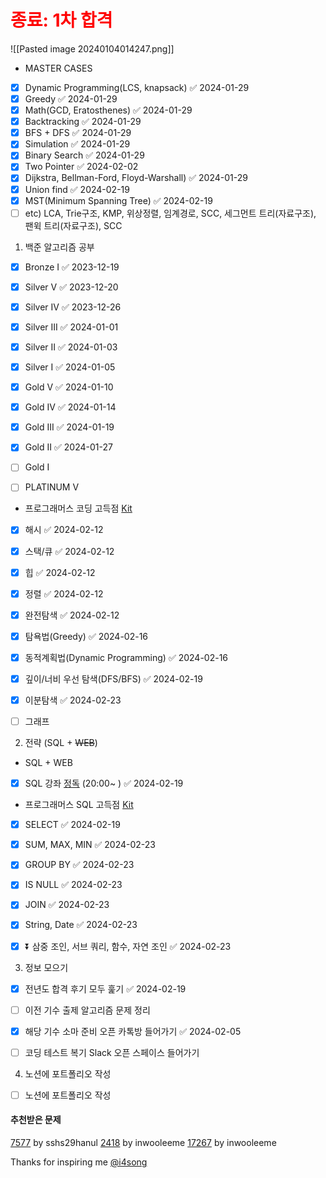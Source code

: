 
# <span style="color:red"><strong>종료: 1차 합격</strong></span>


![[Pasted image 20240104014247.png]]


- MASTER CASES
- [x] Dynamic Programming(LCS, knapsack) ✅ 2024-01-29
- [x] Greedy ✅ 2024-01-29
- [x] Math(GCD, Eratosthenes) ✅ 2024-01-29
- [x] Backtracking ✅ 2024-01-29
- [x] BFS + DFS ✅ 2024-01-29
- [x] Simulation ✅ 2024-01-29
- [x] Binary Search ✅ 2024-01-29
- [x] Two Pointer ✅ 2024-02-02
- [x] Dijkstra, Bellman-Ford, Floyd-Warshall) ✅ 2024-01-29
- [x] Union find ✅ 2024-02-19
- [x] MST(Minimum Spanning Tree) ✅ 2024-02-19
- [ ] etc) LCA, Trie구조, KMP, 위상정렬, 임계경로, SCC, 세그먼트 트리(자료구조), 팬윅 트리(자료구조), SCC

1. 백준 알고리즘 공부
- [x] Bronze I ✅ 2023-12-19
- [x] Silver V ✅ 2023-12-20
- [x] Silver IV ✅ 2023-12-26
- [x] Silver III ✅ 2024-01-01
- [x] Silver II ✅ 2024-01-03
- [x] Silver I ✅ 2024-01-05
- [x] Gold V ✅ 2024-01-10
- [x] Gold IV ✅ 2024-01-14
- [x] Gold III ✅ 2024-01-19
- [x] Gold II ✅ 2024-01-27
- [ ] Gold I
- [ ] PLATINUM V


- 프로그래머스 코딩 고득점 [Kit](https://school.programmers.co.kr/learn/challenges?tab=algorithm_practice_kit)
- [x] 해시 ✅ 2024-02-12
- [x] 스택/큐 ✅ 2024-02-12
- [x] 힙 ✅ 2024-02-12
- [x] 정렬 ✅ 2024-02-12
- [x] 완전탐색 ✅ 2024-02-12
- [x] 탐욕법(Greedy) ✅ 2024-02-16
- [x] 동적계획법(Dynamic Programming) ✅ 2024-02-16
- [x] 깊이/너비 우선 탐색(DFS/BFS) ✅ 2024-02-19
- [x] 이분탐색 ✅ 2024-02-23
- [ ] 그래프


2. 전략 (SQL + ~~WEB~~)
- SQL + WEB
- [x] SQL 강좌 [정독](https://www.youtube.com/watch?v=vgIc4ctNFbc) (20:00~ ) ✅ 2024-02-19

- 프로그래머스 SQL 고득점 [Kit](https://school.programmers.co.kr/learn/challenges?tab=sql_practice_kit)
- [x] SELECT ✅ 2024-02-19
- [x] SUM, MAX, MIN ✅ 2024-02-23
- [x] GROUP BY ✅ 2024-02-23
- [x] IS NULL ✅ 2024-02-23
- [x] JOIN ✅ 2024-02-23
- [x] String, Date ✅ 2024-02-23
- [x] ⏬ 삼중 조인, 서브 쿼리, 함수, 자연 조인 ✅ 2024-02-23


3. 정보 모으기
- [x] 전년도 합격 후기 모두 훑기 ✅ 2024-02-19
- [ ] 이전 기수 출제 알고리즘 문제 정리
- [x] 해당 기수 소마 준비 오픈 카톡방 들어가기 ✅ 2024-02-05
- [ ] 코딩 테스트 복기 Slack 오픈 스페이스 들어가기


4. 노션에 포트폴리오 작성
- [ ] 노션에 포트폴리오 작성


#### 추천받은 문제
[7577](https://www.acmicpc.net/problem/7577) by sshs29hanul
[2418](https://www.acmicpc.net/problem/2418) by inwooleeme
[17267](https://www.acmicpc.net/problem/17267) by inwooleeme


Thanks for inspiring me [@i4song](https://velog.io/@dnr6054/SW-Maestro-Checklist)